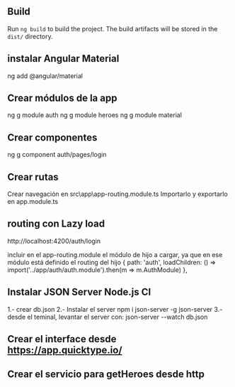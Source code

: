 ## Build

Run `ng build` to build the project. The build artifacts will be stored in the `dist/` directory. 

## instalar Angular Material
ng add @angular/material

## Crear módulos de la app
ng g module auth
ng g module heroes
ng g module material

## Crear componentes
ng g component auth/pages/login
## Crear rutas
Crear navegación en src\app\app-routing.module.ts
Importarlo y exportarlo en app.module.ts

## routing con Lazy load
http://localhost:4200/auth/login

incluir en el app-routing.module el módulo de hijo a cargar, ya que en ese módulo está definido el routing del hijo
 {
    path: 'auth',
    loadChildren: () => import('../app/auth/auth.module').then(m => m.AuthModule)
 },

## Instalar JSON Server Node.js CI
1.- crear db.json
2.- Instalar el server
   npm i json-server -g json-server 
3.- desde el teminal, levantar el server con:
   json-server --watch db.json

## Crear el interface desde https://app.quicktype.io/
## Crear el servicio para getHeroes desde http